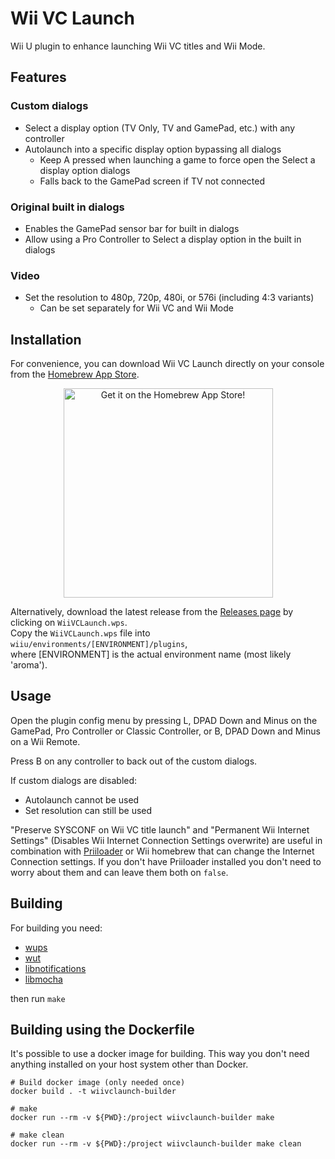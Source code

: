 # Wii VC Launch
Wii U plugin to enhance launching Wii VC titles and Wii Mode.

## Features
### Custom dialogs
- Select a display option (TV Only, TV and GamePad, etc.) with any controller
- Autolaunch into a specific display option bypassing all dialogs
  - Keep A pressed when launching a game to force open the Select a display option dialogs
  - Falls back to the GamePad screen if TV not connected

### Original built in dialogs
- Enables the GamePad sensor bar for built in dialogs
- Allow using a Pro Controller to Select a display option in the built in dialogs

### Video
- Set the resolution to 480p, 720p, 480i, or 576i (including 4:3 variants)
  - Can be set separately for Wii VC and Wii Mode

## Installation
For convenience, you can download Wii VC Launch directly on your console from the [Homebrew App Store](https://github.com/fortheusers/hb-appstore).

<p align="center">
  <a href="https://hb-app.store/wiiu/WiiVCLaunch">
    <img width="335" alt="Get it on the Homebrew App Store!" src="https://github.com/user-attachments/assets/4471a846-9e8f-4a93-9a5c-a252e70d053a" />
  </a>
</p>

Alternatively, download the latest release from the [Releases page](https://github.com/Lynx64/WiiVCLaunch/releases/latest) by clicking on `WiiVCLaunch.wps`.<br/>
Copy the `WiiVCLaunch.wps` file into `wiiu/environments/[ENVIRONMENT]/plugins`,<br/>
where [ENVIRONMENT] is the actual environment name (most likely 'aroma').

## Usage
Open the plugin config menu by pressing L, DPAD Down and Minus on the GamePad, Pro Controller or Classic Controller, or B, DPAD Down and Minus on a Wii Remote.

Press B on any controller to back out of the custom dialogs.

If custom dialogs are disabled:
- Autolaunch cannot be used
- Set resolution can still be used

"Preserve SYSCONF on Wii VC title launch" and "Permanent Wii Internet Settings" (Disables Wii Internet Connection Settings overwrite) are useful in combination with [Priiloader](https://github.com/DacoTaco/priiloader) or Wii homebrew that can change the Internet Connection settings. If you don't have Priiloader installed you don't need to worry about them and can leave them both on `false`.

## Building
For building you need:
- [wups](https://github.com/wiiu-env/WiiUPluginSystem)
- [wut](https://github.com/devkitPro/wut)
- [libnotifications](https://github.com/wiiu-env/libnotifications)
- [libmocha](https://github.com/wiiu-env/libmocha)

then run `make`

## Building using the Dockerfile
It's possible to use a docker image for building. This way you don't need anything installed on your host system other than Docker.

```
# Build docker image (only needed once)
docker build . -t wiivclaunch-builder

# make
docker run --rm -v ${PWD}:/project wiivclaunch-builder make

# make clean
docker run --rm -v ${PWD}:/project wiivclaunch-builder make clean
```
